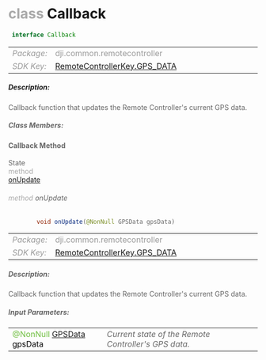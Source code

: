 <div class="article"><h1 ><font color="#AAA">class </font>Callback</h1></div>

~~~java
 interface Callback 
~~~

<html><table class="table-supportedby"><tr valign="top"><td width=15%><font color="#999"><i>Package:</i></td><td width=85%><font color="#999">dji.common.remotecontroller</td></tr><tr valign="top"><td width=15%><font color="#999"><i>SDK Key:</i></td><td width=85%><font color="#999"><a href="/Components/KeyManager/DJIRemoteControllerKey.html#remotecontrollerkey_gps_data_key">RemoteControllerKey.GPS_DATA</a></td></tr></table></html>



##### Description:



<font color="#666">Callback function that updates the Remote Controller's current GPS data.



##### Class Members:



#### Callback Method

<div class="api-row" id="djiremotecontroller_updategpsdata"><div class="api-col left">State</div><div class="api-col middle" style="color:#AAA">method</div><div class="api-col right"><a class="trigger" href="#djiremotecontroller_updategpsdata_inline">onUpdate</a></div></div><div class="inline-doc" id="djiremotecontroller_updategpsdata_inline"

><div class="article"><h6 ><font color="#AAA">method </font>onUpdate</h6></div>

~~~java
        void onUpdate(@NonNull GPSData gpsData)
~~~

<html><table class="table-supportedby"><tr valign="top"><td width=15%><font color="#999"><i>Package:</i></td><td width=85%><font color="#999">dji.common.remotecontroller</td></tr><tr valign="top"><td width=15%><font color="#999"><i>SDK Key:</i></td><td width=85%><font color="#999"><a href="/Components/KeyManager/DJIRemoteControllerKey.html#remotecontrollerkey_gps_data_key">RemoteControllerKey.GPS_DATA</a></td></tr></table></html>



##### Description:



<font color="#666">Callback function that updates the Remote Controller's current GPS data.



##### Input Parameters:

<html><table class="table-inline-parameters"><tr valign="top"><td><font color="#70BF41">@NonNull <a href="/Components/RemoteController/DJIRemoteController_DJIRCGPSData.html#djiremotecontroller_djircgpsdata">GPSData</a> <font color="#000">gpsData</td><td><font color="#666"><i>Current state of the Remote Controller's GPS data.</i></td></tr></table></html></div>


